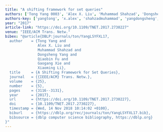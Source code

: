 ```yaml
---
title: "A shifting framework for set queries"
authors: ['Tong Yang 0003', 'Alex X. Liu', 'Muhammad Shahzad', 'Dongsheng Yang', 'Qiaobin Fu', 'Gaogang Xie', 'Xiaoming Li']
authors-key: ['yangtong', 'x.alex', 'shahzadmuhammad', 'yangdongsheng', 'fuqiaobin', 'xiegaogang', 'lixiaoming']
year: "2017"
article-link: "https://doi.org/10.1109/TNET.2017.2730227"
venue: "IEEE/ACM Trans. Netw."
bibex: "@article{DBLP:journals/ton/YangLSYFXL17,
  author    = {Tong Yang and
               Alex X. Liu and
               Muhammad Shahzad and
               Dongsheng Yang and
               Qiaobin Fu and
               Gaogang Xie and
               Xiaoming Li},
  title     = {A Shifting Framework for Set Queries},
  journal   = {{IEEE/ACM} Trans. Netw.},
  volume    = {25},
  number    = {5},
  pages     = {3116--3131},
  year      = {2017},
  url       = {https://doi.org/10.1109/TNET.2017.2730227},
  doi       = {10.1109/TNET.2017.2730227},
  timestamp = {Wed, 14 Nov 2018 10:14:02 +0100},
  biburl    = {https://dblp.org/rec/journals/ton/YangLSYFXL17.bib},
  bibsource = {dblp computer science bibliography, https://dblp.org}
}"
---
```

